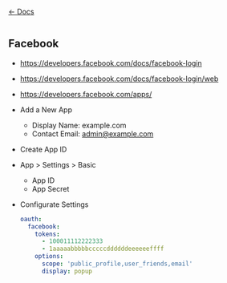 [&larr; Docs](./README.md)

```
```

## Facebook

* https://developers.facebook.com/docs/facebook-login
* https://developers.facebook.com/docs/facebook-login/web
* https://developers.facebook.com/apps/
* Add a New App

  * Display Name: example.com
  * Contact Email: admin@example.com

* Create App ID

* App > Settings > Basic

  * App ID
  * App Secret

* Configurate Settings

  ```yaml
  oauth:
    facebook:
      tokens:
        - 100011112222333
        - 1aaaaabbbbbcccccddddddeeeeeeffff
      options:
        scope: 'public_profile,user_friends,email'
        display: popup
  ```
